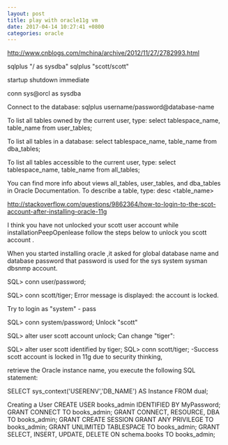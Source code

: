 ```yaml
---
layout: post
title: play with oracle11g vm
date: 2017-04-14 10:27:41 +0800
categories: oracle
---
```


http://www.cnblogs.com/mchina/archive/2012/11/27/2782993.html

sqlplus "/ as sysdba"
sqlplus "scott/scott"

startup
shutdown immediate

conn sys@orcl as sysdba


Connect to the database:
sqlplus username/password@database-name

To list all tables owned by the current user, type:
select tablespace_name, table_name from user_tables;

To list all tables in a database:
select tablespace_name, table_name from dba_tables;

To list all tables accessible to the current user, type:
select tablespace_name, table_name from all_tables;

You can find more info about views all_tables, user_tables, and dba_tables in Oracle Documentation. To describe a table, type:
desc <table_name>


http://stackoverflow.com/questions/9862364/how-to-login-to-the-scot-account-after-installing-oracle-11g

I think you have not unlocked your scott user account while installation<Plug>PeepOpenlease follow the steps below to unlock you scott account .

When you started installing oracle ,it asked for global database name and database password that password is used for the sys system sysman dbsnmp account.

SQL> conn user/password;

SQL> conn scott/tiger;
Error message is displayed: the account is locked.

Try to login as "system" - pass

SQL> conn  system/password;
Unlock "scott"

SQL> alter user scott account unlock;
Can change "tiger":

SQL> alter user scott identified by tiger;
SQL> conn scott/tiger; -Success
scott account is locked in 11g due to security thinking,



retrieve the Oracle instance name, you execute the following SQL statement:

SELECT sys_context('USERENV','DB_NAME') AS Instance FROM dual;


Creating a User
CREATE USER books_admin IDENTIFIED BY MyPassword;
GRANT CONNECT TO books_admin;
GRANT CONNECT, RESOURCE, DBA TO books_admin;
GRANT CREATE SESSION GRANT ANY PRIVILEGE TO books_admin;
GRANT UNLIMITED TABLESPACE TO books_admin;
GRANT SELECT, INSERT, UPDATE, DELETE ON schema.books TO books_admin;
